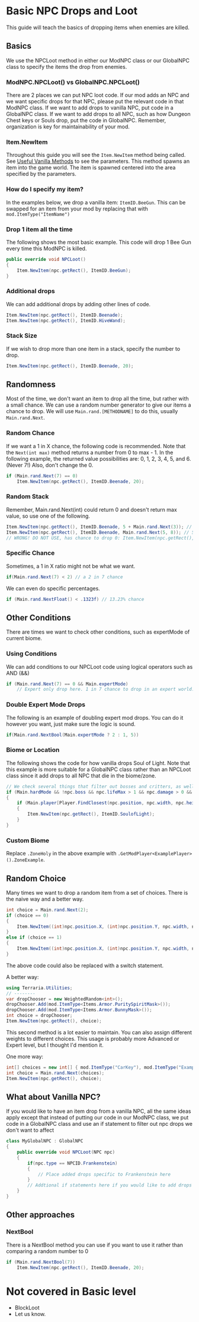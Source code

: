 # Basic NPC Drops and Loot
This guide will teach the basics of dropping items when enemies are killed. 

## Basics
We use the NPCLoot method in either our ModNPC class or our GlobalNPC class to specify the items the drop from enemies.

### ModNPC.NPCLoot() vs GlobalNPC.NPCLoot()
There are 2 places we can put NPC loot code. If our mod adds an NPC and we want specific drops for that NPC, please put the relevant code in that ModNPC class. If we want to add drops to vanilla NPC, put code in a GlobalNPC class. If we want to add drops to all NPC, such as how Dungeon Chest keys or Souls drop, put the code in GlobalNPC. Remember, organization is key for maintainability of your mod.

### Item.NewItem
Throughout this guide you will see the `Item.NewItem` method being called. See [Useful Vanilla Methods](https://github.com/blushiemagic/tModLoader/wiki/Useful-Vanilla-Methods#public-static-int-newitemint-x-int-y-int-width-int-height-int-type-int-stack--1-bool-nobroadcast--false-int-pfix--0-bool-nograbdelay--false-bool-reverselookup--false) to see the parameters. This method spawns an item into the game world. The item is spawned centered into the area specified by the parameters. 

### How do I specify my item?
In the examples below, we drop a vanilla item: `ItemID.BeeGun`. This can be swapped for an item from your mod by replacing that with `mod.ItemType("ItemName")`

### Drop 1 item all the time
The following shows the most basic example. This code will drop 1 Bee Gun every time this ModNPC is killed.

```c#
public override void NPCLoot()
{
	Item.NewItem(npc.getRect(), ItemID.BeeGun);
}
```

### Additional drops
We can add additional drops by adding other lines of code.

```c#
Item.NewItem(npc.getRect(), ItemID.Beenade);
Item.NewItem(npc.getRect(), ItemID.HiveWand);
```

### Stack Size
If we wish to drop more than one item in a stack, specify the number to drop.

```c#
Item.NewItem(npc.getRect(), ItemID.Beenade, 20);
```

## Randomness
Most of the time, we don't want an item to drop all the time, but rather with a small chance. We can use a random number generator to give our items a chance to drop. We will use `Main.rand.[METHODNAME]` to do this, usually `Main.rand.Next`.

### Random Chance
If we want a 1 in X chance, the following code is recommended. Note that the `Next(int max)` method returns a number from 0 to max - 1. In the following example, the returned value possibilities are: 0, 1, 2, 3, 4, 5, and 6. (Never 7!) Also, don't change the 0.

```c#
if (Main.rand.Next(7) == 0)
	Item.NewItem(npc.getRect(), ItemID.Beenade, 20);
```

### Random Stack
Remember, Main.rand.Next(int) could return 0 and doesn't return max value, so use one of the following.

```c#
Item.NewItem(npc.getRect(), ItemID.Beenade, 5 + Main.rand.Next(3)); // 5, 6, or 7
Item.NewItem(npc.getRect(), ItemID.Beenade, Main.rand.Next(5, 8)); // 5, 6, or 7
// WRONG! DO NOT USE, has chance to drop 0: Item.NewItem(npc.getRect(), ItemID.Beenade, Main.rand.Next(5));
```

### Specific Chance
Sometimes, a 1 in X ratio might not be what we want.
```c#
if(Main.rand.Next(7) < 2) // a 2 in 7 chance
```
We can even do specific percentages.
```c#
if (Main.rand.NextFloat() < .1323f) // 13.23% chance
```
## Other Conditions
There are times we want to check other conditions, such as expertMode of current biome.
### Using Conditions
We can add conditions to our NPCLoot code using logical operators such as AND (&&)

```c#
if (Main.rand.Next(7) == 0 && Main.expertMode)
	// Expert only drop here. 1 in 7 chance to drop in an expert world.
```

### Double Expert Mode Drops
The following is an example of doubling expert mod drops. You can do it however you want, just make sure the logic is sound.

```c#
if(Main.rand.NextBool(Main.expertMode ? 2 : 1, 5))
```

### Biome or Location
The following shows the code for how vanilla drops Soul of Light. Note that this example is more suitable for a GlobalNPC class rather than an NPCLoot class since it add drops to all NPC that die in the biome/zone.

```c#
// We check several things that filter out bosses and critters, as well as the depth that the npc died at. 
if (Main.hardMode && !npc.boss && npc.lifeMax > 1 && npc.damage > 0 && !npc.friendly && npc.position.Y > Main.rockLayer * 16.0 && npc.value > 0f && Main.rand.NextBool(Main.expertMode ? 2 : 1, 5))
{
	if (Main.player[Player.FindClosest(npc.position, npc.width, npc.height)].ZoneHoly)
	{
		Item.NewItem(npc.getRect(), ItemID.SoulofLight);
	}
}
```

### Custom Biome
Replace `.ZoneHoly` in the above example with `.GetModPlayer<ExamplePlayer>().ZoneExample`.

## Random Choice
Many times we want to drop a random item from a set of choices. There is the naive way and a better way.

```c#
int choice = Main.rand.Next(2);
if (choice == 0)
{
	Item.NewItem((int)npc.position.X, (int)npc.position.Y, npc.width, npc.height, mod.ItemType("PuritySpiritMask"));
}
else if (choice == 1)
{
	Item.NewItem((int)npc.position.X, (int)npc.position.Y, npc.width, npc.height, mod.ItemType("BunnyMask"));
}
```

The above code could also be replaced with a switch statement.

A better way:

```c#
using Terraria.Utilities;
// --------
var dropChooser = new WeightedRandom<int>();
dropChooser.Add(mod.ItemType<Items.Armor.PuritySpiritMask>());
dropChooser.Add(mod.ItemType<Items.Armor.BunnyMask>());
int choice = dropChooser;
Item.NewItem(npc.getRect(), choice);
```

This second method is a lot easier to maintain. You can also assign different weights to different choices. This usage is probably more Advanced or Expert level, but I thought I'd mention it. 

One more way:

```c#
int[] choices = new int[] { mod.ItemType("CarKey"), mod.ItemType("ExampleLightPet"), ItemID.PinkJellyfishJar };
int choice = Main.rand.Next(choices);
Item.NewItem(npc.getRect(), choice);
```

## What about Vanilla NPC?
If you would like to have an item drop from a vanilla NPC, all the same ideas apply except that instead of putting our code in our ModNPC class, we put code in a GlobalNPC class and use an if statement to filter out npc drops we don't want to affect

```c#
class MyGlobalNPC : GlobalNPC
{
	public override void NPCLoot(NPC npc)
	{
		if(npc.type == NPCID.Frankenstein)
		{
			// Place added drops specific to Frankenstein here
		}
		// Addtional if statements here if you would like to add drops to other vanilla npc.
	}
}
```

## Other approaches
### NextBool
There is a NextBool method you can use if you want to use it rather than comparing a random number to 0

```c#
if (Main.rand.NextBool(7))
	Item.NewItem(npc.getRect(), ItemID.Beenade, 20); 
```

# Not covered in Basic level
* BlockLoot
* Let us know.